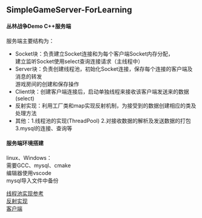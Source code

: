 ## SimpleGameServer-ForLearning
#### 丛林战争Demo C++服务端
服务端主要结构为：  
* Socket块：负责建立Socket连接和为每个客户端Socket内存分配，  
建立监听Socket使用select查询连接请求（主线程中） 
* Server块：负责创建线程池，初始化Socket连接，保存每个连接的客户端及消息的转发  
游戏房间的创建和保存操作  
* Client块：创建客户端连接后，启动单独线程来接收该客户端发送来的数据(select)  
* 反射实现：利用工厂类和map实现反射机制，为接受到的数据创建相应的类及处理方法  
* 其他：1.线程池的实现(ThreadPool) 2.对接收数据的解析及发送数据的打包 3.mysql的连接、查询等  
  
  
#### 服务端环境搭建
linux、Windows：  
需要GCC、mysql、cmake  
编辑器使用vscode  
mysql导入文件中备份
  
[线程池实现参考](https://github.com/mtrebi/thread-pool)  
[反射实现](https://www.cnblogs.com/qiuhongli/p/9019062.html)  
[客户端](https://github.com/Aetulier/BattleGameDemo)
